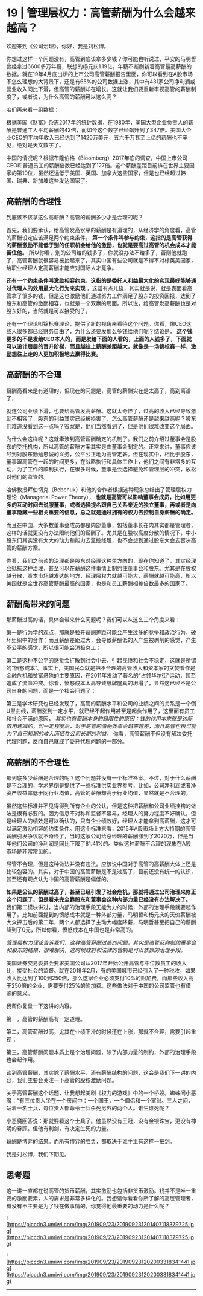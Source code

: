 # 19 | 管理层权力：高管薪酬为什么会越来越高？

欢迎来到《公司治理》，你好，我是刘松博。

你想过这样一个问题没有，高管到底该拿多少钱？你可能也听说过，平安的马明哲曾经拿过6600多万年薪，联想的杨元庆1.19亿，年薪不断刷新着高管最高薪酬的数据。就在19年4月底出炉的上市公司高管薪酬报告里面，你可以看到在A股市场不怎么理想的大背景下，还是有65%的公司数据上涨，其中有431家公司净利润或营业收入同比下滑，但高管的薪酬却在增长。这就让我们要重新审视高管的薪酬制度了，或者说，为什么高管的薪酬可以这么高？

咱们再来看一组数据：

根据美国《财富》杂志2017年的统计数据，在1980年，美国大型企业负责人的薪酬是普通工人平均薪酬的42倍，而如今这个数字已经飙升到了347倍。美国大企业CEO的平均年收入已经达到了1420万美元，五六千万甚至上亿的薪酬也不罕见，绝对是天文数字了。

中国的情况呢？根据布隆伯格（Bloomberg）2017年底的调查，中国上市公司CEO和普通员工的薪酬倍数已经达到了127倍。这个薪酬差距目前排在世界主要国家的第10位，虽然还远低于美国、英国、加拿大这些国家，但是也已经超过韩国、瑞典、新加坡这些发达国家了。

## 高薪酬的合理性

到底该不该拿这么高薪酬？高管的薪酬多少才是合理的呢？

首先，我们要承认，给高管发高水平的薪酬是有道理的，从经济学的角度看，高管的薪酬设定应该满足两个约束条件。 **第一个条件叫参与约束，这指的是高管获得的薪酬激励不能低于别的任职机会给他的激励，也就是要高过高管的机会成本才能留住他。** 所以你看，别的公司给的钱多了，你就没办法不给多了，否则他就跑了，高管薪酬就很容易被抬起来了，其实中国有些公司就是不得不对标英美国家，给职业经理人定高薪酬才能应对国际人才竞争。

 **还有一个约束条件叫激励相容约束，这指的是委托人利益最大化的实现最好能够通过代理人的效用最大化行为来实现** ，这话有点儿绕，其实就是说，就是表面看高管拿了很多的钱，但是这也激励他们通过努力工作满足了股东的投资回报，达到了股东和高管的激励相容，也就是一个双赢的局面。所以说，给高管发高薪酬也是对股东好的，当然就是可以接受的了。

还有一个理论叫锦标赛理论，提供了新的视角来看待这个问题。你看，像CEO这些人很多都已经财务自由了，为什么还要发那么多钱给他们呢？结论是， **这个钱更多的不是发给CEO本人的，而是发给下面的人看的，上面的人钱多了，下面就可以设计层层的晋升阶梯，而且越往上薪酬差距越大，就像是一场锦标赛一样，激励想往上走的人更加积极地去赢得比赛。** 

## 高薪酬的不合理

薪酬高看来是有道理的，但现在的问题是，高管的薪酬实在是太高了，高到离谱了，

就连公司业绩下滑，也要给高管发高薪酬。这就太奇怪了，过高的收入已经导致激励不相容了，股东的利益其实已经被损害了，怎么高管薪酬还是越来越高呢？股东们难道没看到这一点吗？答案是，他们当然看到了，但是他们很难改变这个局面。

为什么会这样呢？这就牵涉到高管薪酬确定的机制了。我们之前介绍过董事会是股东的受托机构，所以高管的薪酬方案其实是由董事会制定的。正常来讲，董事应该尽到对股东勤勉忠诚的义务，公平公正地为高管定薪。但在现实中，相比于股东，董事跟高管在一起的时间更多，在战略执行和具体工作上，他们之间有非常多的互动，为了工作的顺利执行，在很多时候，董事是会选择避免和管理层的冲突，放松对他们的监管的。

哈佛教授拜伯切克（Bebchuk）和他的合作者根据这种现象总结出了管理层权力理论（Managerial Power Theory）， **也就是高管可以影响董事会成员，比如用更多的互动时间去说服董事，或者选择提名跟自己关系亲近的独立董事，再或者是向董事隐藏一些相关重要的信息，总之就是通过拥有的权力去控制自身薪酬的确定。**

而且在中国，大多数董事会成员都是内部董事，包括董事长在内其实都是管理者，这样的话就更没有办法限制他们的薪酬了。尤其是在股权高度分散的情况下，中小股东们其实没有太大的动力和能力去监控经理，也不会想到通过股东大会去否决高管的薪酬方案。

你看，我们之前谈的治理都是股东对经理这种单方向的，现在你知道了，其实经理会抵抗这种治理，甚至可以在薪酬这件事情上制约住董事会和股东。尤其是在股权越分散，资本市场越发达的地方，经理层权力就越可能大，薪酬就越可能高，所以美国就是全世界高管薪酬最高的国家，也是和员工薪酬相差倍数最多的国家了。

## 薪酬高带来的问题

那薪酬过高的话，具体会带来什么问题呢？我们可以从这么三个角度来看：

第一是行为学的观点，那就是拉开薪酬差距可能会产生过多的竞争和政治行为，破坏组织中的合作；而且薪酬差距过大，会导致薪酬低的人产生被剥削的感觉，产生不公平的感觉，所以很可能会消极怠工；

第二是这种不公平的感觉会扩散到社会中去，引起民愤和社会不稳定，这就是所谓的“愤怒成本”。事实上，美国民众就是把不合理的高管收入和资本家的贪婪看作是金融危机和贫富悬殊的主要原因，在2011年发动了著名的“占领华尔街”运动，甚至造成了流血冲突。你看，愤怒成本太高导致纸牌屋真的坍塌了，显然这已经不是公司自身的问题，而是一个社会问题了；

第三是学术研究也已经发现了，高管的薪酬水平和公司的业绩之间的关系是一个倒U型曲线，薪酬涨到一定水平，就已经不起作用甚至是起负作用了，这里面有员工和社会不满的原因， *其实也有薪酬本身的局限性的原因：钱的作用本来就是边际效用递减的，到一定程度后，对于高管的激励效果会越来越差，而且高管也很可能为了自己短期的收入而牺牲公司长期的利益。* 你看，高管薪酬不但没有解决委托代理问题，反而自己就成了委托代理问题的一部分。

## 高薪酬的不合理性

那到底多少薪酬是合理的呢？这个问题并没有一个标准答案。不过，对于什么薪酬是不合理的，学术界倒是提供了一些标准供实业界参考，比如，公司净利润或者净资产收益率低于同行业均值，高管的薪酬却高于行业均值，显然就是不合理的。

虽然这些标准并不见得得到所有企业的公认，但是这种把薪酬和公司业绩挂钩的做法是很有必要的。因为信息不对称和监督不容易，经理人的努力程度不好确认，但是经理人的绩效是可以确认的，只有企业绩效好，经理人才能拿到高薪酬，这才可以满足激励相容的约束条件。用这个标准来看，2015年A股市场上方大特钢的高管薪酬引发争议就不奇怪了，当时这家公司给总经理的薪酬涨到了2020万，但是当年他们公司的净利润是同比下降了81.41%的。类似这种薪酬不合理的现象在A股市场是非常常见的。

尽管不合理，但是这种做法并没有违法。应该说中国对于高管的高薪酬大体上还是比较包容的。其实，对于中国的高管薪酬是不是过高了，目前还没有统一的认识，甚至还有观点认为中国的高管薪酬是偏低的。

 **如果是公认的薪酬过高了，甚至已经引发了社会危机，那就得通过公司治理来修正这个问题了，但是看来完全靠股东和董事会这种内部力量已经没有办法解决了。** 我们第二模块讲过，当内部的治理手段无能为力的时候，外部的治理手段就要起作用了。比如前面提到的愤怒成本就是一种外部力量，马明哲和杨元庆的天价薪酬被大众抨击后的第二年，两个人都选择了主动大幅度降薪，马明哲甚至把自己的薪酬降到了0元，所以你看，愤怒成本在中国也是非常高的。

 *管理层权力理论告诉我们，这种高管薪酬过高的问题，其实是高管反向制约董事会和股东的结果，很难解决，这时候政府和法律的管制是可以依靠的治理手段。*

美国证券交易委员会要求美国公司从2017年开始公开高管与中位数员工的收入比，接受社会的监督。就在2019年2月，有的美国城市已经引入了一种税收，如果收入比达到了100到250倍，那么这家企业必须支付10%的附加费，而那些收入高于250倍的企业，需要支付25%的附加费。这些做法对于中国的公司监管也有借鉴的意义。

我帮你复盘一下这讲的内容。

第一，高管的薪酬高有一定道理。

第二，高管薪酬过高，尤其在业绩下滑的时候还在上涨，那就不合理，需要引起重视；

第三，高管薪酬问题本质上是个治理问题，除了内部力量的制约，外部的治理手段也会起作用。

谈到高管薪酬，其实除了薪酬水平，还有薪酬结构的问题，这会是我们下一讲的内容，我们主要会关注一下高管的股权激励问题。

关于高管薪酬这个话题，让我想起美剧《权力的游戏》中的一个桥段。蜘蛛问小恶魔：“有三位贵人坐在一个房间中：一个国王，一个僧侣和一个富翁。三人之间，站着一名士兵，每位贵人都命令士兵杀死另外的两个人。谁生谁死呢？

小恶魔回答说：那就要看这个士兵了。他虽然没有王冠，没有金银珠宝，更没有神明的眷顾。但他有利剑，有决定生死的力量。

薪酬是博弈的结果。而所有博弈的胜负，都取决于谁手里有这样一把剑。

我是刘松博，我们下期见。

## 思考题

这一讲一直都在说高管的货币薪酬，其实激励也包括非货币激励。钱并不是唯一重要的激励要素，人的需求是非常多样化的。我想请你看看你所了解的高层管理者，有没有不主要是为了钱在做事情的，你觉得他最重要的动力是什么呢？

![https://piccdn3.umiwi.com/img/201909/23/201909231201407118379725.jpg](https://piccdn3.umiwi.com/img/201909/23/201909231201407118379725.jpg)

![https://piccdn3.umiwi.com/img/201909/23/201909231202003318341441.jpg](https://piccdn3.umiwi.com/img/201909/23/201909231202003318341441.jpg)

---
